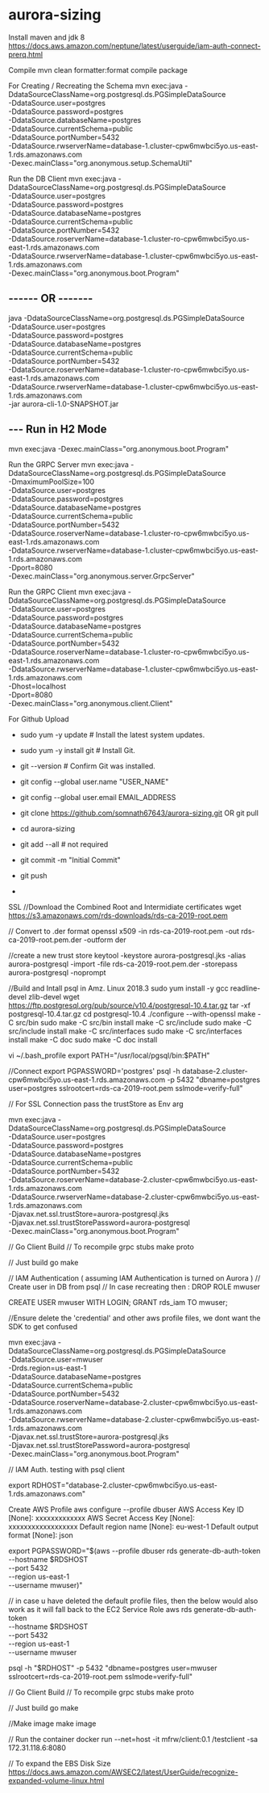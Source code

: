 # aurora-sizing

Install maven and jdk 8
https://docs.aws.amazon.com/neptune/latest/userguide/iam-auth-connect-prerq.html

Compile
mvn clean formatter:format compile package

For Creating / Recreating the Schema
mvn exec:java -DdataSourceClassName=org.postgresql.ds.PGSimpleDataSource \
-DdataSource.user=postgres \
-DdataSource.password=postgres \
-DdataSource.databaseName=postgres \
-DdataSource.currentSchema=public \
-DdataSource.portNumber=5432 \
-DdataSource.rwserverName=database-1.cluster-cpw6mwbci5yo.us-east-1.rds.amazonaws.com \
-Dexec.mainClass="org.anonymous.setup.SchemaUtil"

Run the DB Client
mvn exec:java -DdataSourceClassName=org.postgresql.ds.PGSimpleDataSource \
-DdataSource.user=postgres \
-DdataSource.password=postgres \
-DdataSource.databaseName=postgres \
-DdataSource.currentSchema=public \
-DdataSource.portNumber=5432 \
-DdataSource.roserverName=database-1.cluster-ro-cpw6mwbci5yo.us-east-1.rds.amazonaws.com \
-DdataSource.rwserverName=database-1.cluster-cpw6mwbci5yo.us-east-1.rds.amazonaws.com \
-Dexec.mainClass="org.anonymous.boot.Program"

 ## ------  OR -------
 java -DdataSourceClassName=org.postgresql.ds.PGSimpleDataSource \
-DdataSource.user=postgres \
-DdataSource.password=postgres \
-DdataSource.databaseName=postgres \
-DdataSource.currentSchema=public \
-DdataSource.portNumber=5432 \
-DdataSource.roserverName=database-1.cluster-ro-cpw6mwbci5yo.us-east-1.rds.amazonaws.com \
-DdataSource.rwserverName=database-1.cluster-cpw6mwbci5yo.us-east-1.rds.amazonaws.com \
-jar aurora-cli-1.0-SNAPSHOT.jar

## --- Run in H2 Mode
mvn exec:java -Dexec.mainClass="org.anonymous.boot.Program"

Run the GRPC Server
mvn exec:java -DdataSourceClassName=org.postgresql.ds.PGSimpleDataSource \
-DmaximumPoolSize=100 \
-DdataSource.user=postgres \
-DdataSource.password=postgres \
-DdataSource.databaseName=postgres \
-DdataSource.currentSchema=public \
-DdataSource.portNumber=5432 \
-DdataSource.roserverName=database-1.cluster-ro-cpw6mwbci5yo.us-east-1.rds.amazonaws.com \
-DdataSource.rwserverName=database-1.cluster-cpw6mwbci5yo.us-east-1.rds.amazonaws.com \
-Dport=8080 \
-Dexec.mainClass="org.anonymous.server.GrpcServer"

Run the GRPC Client
mvn exec:java -DdataSourceClassName=org.postgresql.ds.PGSimpleDataSource \
-DdataSource.user=postgres \
-DdataSource.password=postgres \
-DdataSource.databaseName=postgres \
-DdataSource.currentSchema=public \
-DdataSource.portNumber=5432 \
-DdataSource.roserverName=database-1.cluster-ro-cpw6mwbci5yo.us-east-1.rds.amazonaws.com \
-DdataSource.rwserverName=database-1.cluster-cpw6mwbci5yo.us-east-1.rds.amazonaws.com \
-Dhost=localhost \
-Dport=8080 \
-Dexec.mainClass="org.anonymous.client.Client"



For Github Upload
- sudo yum -y update      # Install the latest system updates.
- sudo yum -y install git # Install Git.
- git --version           # Confirm Git was installed.

- git config --global user.name "USER_NAME"
- git config --global user.email EMAIL_ADDRESS

- git clone https://github.com/somnath67643/aurora-sizing.git OR git pull
- cd aurora-sizing

- git add --all # not required

- git commit -m "Initial Commit"
- git push
- 

SSL
 //Download the Combined Root and Intermidiate certificates
wget https://s3.amazonaws.com/rds-downloads/rds-ca-2019-root.pem

// Convert to .der format
openssl x509 -in rds-ca-2019-root.pem -out rds-ca-2019-root.pem.der -outform der

//create a new trust store
keytool -keystore aurora-postgresql.jks -alias aurora-postgresql -import -file rds-ca-2019-root.pem.der -storepass aurora-postgresql -noprompt

//Build and Intall psql in Amz. Linux 2018.3
sudo yum install -y gcc readline-devel zlib-devel
wget https://ftp.postgresql.org/pub/source/v10.4/postgresql-10.4.tar.gz
tar -xf postgresql-10.4.tar.gz
cd postgresql-10.4
./configure --with-openssl
make -C src/bin
sudo make -C src/bin install
make -C src/include
sudo make -C src/include install
make -C src/interfaces
sudo make -C src/interfaces install
make -C doc
sudo make -C doc install

vi ~/.bash_profile
export PATH="/usr/local/pgsql/bin:$PATH"

//Connect
export PGPASSWORD='postgres'
psql -h database-2.cluster-cpw6mwbci5yo.us-east-1.rds.amazonaws.com -p 5432 "dbname=postgres user=postgres sslrootcert=rds-ca-2019-root.pem sslmode=verify-full"


// For SSL Connection pass the trustStore as Env arg 

mvn exec:java -DdataSourceClassName=org.postgresql.ds.PGSimpleDataSource \
-DdataSource.user=postgres \
-DdataSource.password=postgres \
-DdataSource.databaseName=postgres \
-DdataSource.currentSchema=public \
-DdataSource.portNumber=5432 \
-DdataSource.roserverName=database-2.cluster-cpw6mwbci5yo.us-east-1.rds.amazonaws.com \
-DdataSource.rwserverName=database-2.cluster-cpw6mwbci5yo.us-east-1.rds.amazonaws.com \
-Djavax.net.ssl.trustStore=aurora-postgresql.jks \
-Djavax.net.ssl.trustStorePassword=aurora-postgresql \
-Dexec.mainClass="org.anonymous.boot.Program"

// Go Client Build
// To recompile grpc stubs
make proto

// Just build go
make


// IAM Authentication ( assuming IAM Authentication is turned on Aurora )
// Create user in DB from psql
// In case recreating then :  DROP ROLE mwuser

CREATE USER mwuser WITH LOGIN; 
GRANT rds_iam TO mwuser;

//Ensure delete the 'credential' and other aws profile files, we dont want the SDK to get confused
            
mvn exec:java -DdataSourceClassName=org.postgresql.ds.PGSimpleDataSource \
-DdataSource.user=mwuser \
-Drds.region=us-east-1 \
-DdataSource.databaseName=postgres \
-DdataSource.currentSchema=public \
-DdataSource.portNumber=5432 \
-DdataSource.roserverName=database-2.cluster-cpw6mwbci5yo.us-east-1.rds.amazonaws.com \
-DdataSource.rwserverName=database-2.cluster-cpw6mwbci5yo.us-east-1.rds.amazonaws.com \
-Djavax.net.ssl.trustStore=aurora-postgresql.jks \
-Djavax.net.ssl.trustStorePassword=aurora-postgresql \
-Dexec.mainClass="org.anonymous.boot.Program"

// IAM Auth. testing with psql client

export RDHOST="database-2.cluster-cpw6mwbci5yo.us-east-1.rds.amazonaws.com"

Create AWS Profile
aws configure --profile dbuser
AWS Access Key ID [None]: xxxxxxxxxxxxx
AWS Secret Access Key [None]: xxxxxxxxxxxxxxxxxx
Default region name [None]: eu-west-1
Default output format [None]: json


export PGPASSWORD="$(aws --profile dbuser rds generate-db-auth-token \
--hostname $RDSHOST \
--port 5432 \
--region us-east-1 \
--username mwuser)"

// in case u have deleted the default profile files, then the below would also work as it will fall back to the EC2 Service Role
aws rds generate-db-auth-token \
--hostname $RDSHOST \
--port 5432 \
--region us-east-1 \
--username mwuser

psql -h "$RDHOST" -p 5432 "dbname=postgres user=mwuser sslrootcert=rds-ca-2019-root.pem sslmode=verify-full"



// Go Client Build
// To recompile grpc stubs
make proto

// Just build go
make

//Make image
make image

// Run the container 
docker run --net=host -it mfrw/client:0.1 /testclient -sa 172.31.118.6:8080

// To expand the EBS Disk Size 
https://docs.aws.amazon.com/AWSEC2/latest/UserGuide/recognize-expanded-volume-linux.html




